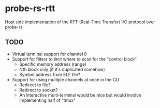 # probe-rs-rtt

Host side implementation of the RTT (Real-Time Transfer) I/O protocol over probe-rs

## TODO

- Virtual terminal support for channel 0
- Support for filters to limit where to scan for the "control block"
  - Specific memory address (range)
  - Nth block only (if it's duplicated somehow)
  - Symbol address from ELF file?
- Support for using multiple channels at once in the CLI
  - Redirect to file?
  - Redirect to socket?
  - An interactive multi-terminal would be nice but would involve implementing half of "tmux"
